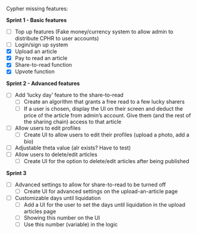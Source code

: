 Cypher missing features:

**Sprint 1 - Basic features**

- [ ]  Top up features (Fake money/currency system to allow admin to distribute CPHR to user accounts)
- [ ]  Login/sign up system
- [x]  Upload an article
- [x]  Pay to read an article
- [x]  Share-to-read function
- [x]  Upvote function

**Sprint 2 - Advanced features**

- [ ]  Add ‘lucky day’ feature to the share-to-read
    - [ ]  Create an algorithm that grants a free read to a few lucky sharers
    - [ ]  If a user is chosen, display the UI on their screen and deduct the price of the article from admin’s account. Give them (and the rest of the sharing chain) access to that article
- [ ]  Allow users to edit profiles
    - [ ]  Create UI to allow users to edit their profiles (upload a photo, add a bio)
- [ ]  Adjustable theta value (alr exists? Have to test)
- [ ]  Allow users to delete/edit articles
    - [ ]  Create UI for the option to delete/edit articles after being published

**Sprint 3**

- [ ]  Advanced settings to allow for share-to-read to be turned off
    - [ ]  Create UI for advanced settings on the upload-an-article page
- [ ]  Customizable days until liquidation
    - [ ]  Add a UI for the user to set the days until liquidation in the upload articles page
    - [ ]  Showing this number on the UI
    - [ ]  Use this number (variable) in the logic
